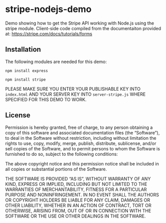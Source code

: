 stripe-nodejs-demo
==================

Demo showing how to get the Stripe API working with Node.js using the stripe module. Client-side code compiled from the documentaiton provided at: https://stripe.com/docs/tutorials/forms


Installation
-------------

The following modules are needed for this demo:

`npm install express`

`npm install stripe`

PLEASE MAKE SURE YOU ENTER YOUR PUBLISHABLE KEY INTO `index.html` AND YOUR SERVER KEY INTO `server-stripe.js` WHERE SPECIFIED FOR THIS DEMO TO WORK.

License
--------

Permission is hereby granted, free of charge, to any person obtaining a copy of this software and associated documentation files (the “Software”), to deal in the Software without restriction, including without limitation the rights to use, copy, modify, merge, publish, distribute, sublicense, and/or sell copies of the Software, and to permit persons to whom the Software is furnished to do so, subject to the following conditions:

The above copyright notice and this permission notice shall be included in all copies or substantial portions of the Software.

THE SOFTWARE IS PROVIDED “AS IS”, WITHOUT WARRANTY OF ANY KIND, EXPRESS OR IMPLIED, INCLUDING BUT NOT LIMITED TO THE WARRANTIES OF MERCHANTABILITY, FITNESS FOR A PARTICULAR PURPOSE AND NONINFRINGEMENT. IN NO EVENT SHALL THE AUTHORS OR COPYRIGHT HOLDERS BE LIABLE FOR ANY CLAIM, DAMAGES OR OTHER LIABILITY, WHETHER IN AN ACTION OF CONTRACT, TORT OR OTHERWISE, ARISING FROM, OUT OF OR IN CONNECTION WITH THE SOFTWARE OR THE USE OR OTHER DEALINGS IN THE SOFTWARE.